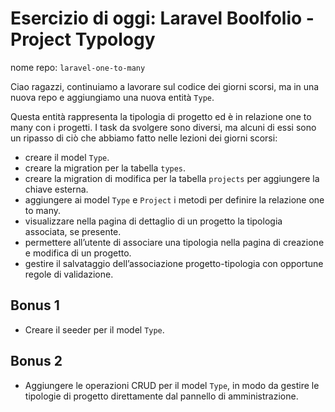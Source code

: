 # Esercizio di oggi: **Laravel Boolfolio - Project Typology**

nome repo: `laravel-one-to-many`

Ciao ragazzi,
continuiamo a lavorare sul codice dei giorni scorsi, ma in una nuova repo e aggiungiamo una nuova entità `Type`.

Questa entità rappresenta la tipologia di progetto ed è in relazione one to many con i progetti.
I task da svolgere sono diversi, ma alcuni di essi sono un ripasso di ciò che abbiamo fatto nelle lezioni dei giorni
scorsi:

- creare il model `Type`.
- creare la migration per la tabella `types`.
- creare la migration di modifica per la tabella `projects` per aggiungere la chiave esterna.
- aggiungere ai model `Type` e `Project` i metodi per definire la relazione one to many.
- visualizzare nella pagina di dettaglio di un progetto la tipologia associata, se presente.
- permettere all’utente di associare una tipologia nella pagina di creazione e modifica di un progetto.
- gestire il salvataggio dell’associazione progetto-tipologia con opportune regole di validazione.

## Bonus 1

- Creare il seeder per il model `Type`.

## Bonus 2

- Aggiungere le operazioni CRUD per il model `Type`, in modo da gestire le tipologie di progetto direttamente dal pannello di amministrazione.

